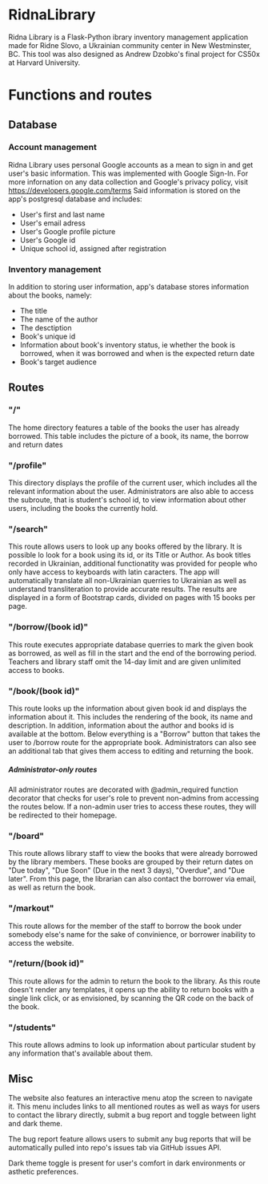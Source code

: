 # RidnaLibrary

Ridna Library is a Flask-Python ibrary inventory management application made for Ridne Slovo, a Ukrainian community center in New Westminster, BC. 
This tool was also designed as Andrew Dzobko's final project for CS50x at Harvard University.

# Functions and routes

## Database

### Account management

Ridna Library uses personal Google accounts as a mean to sign in and get user's basic information. This was implemented with Google Sign-In. 
For more infornation on any data collection and Google's privacy policy, visit https://developers.google.com/terms
Said information is stored on the app's postgresql database and includes: 
- User's first and last name
- User's email adress
- User's Google profile picture
- User's Google id
- Unique school id, assigned after registration

### Inventory management

In addition to storing user information, app's database stores information about the books, namely:
- The title
- The name of the author
- The desctiption
- Book's unique id
- Information about book's inventory status, ie whether the book is borrowed, when it was borrowed and when is the expected return date
- Book's target audience

## Routes

### "/"

The home directory features a table of the books the user has already borrowed. This table includes the picture of a book, its name, the borrow and return dates

### "/profile"

This directory displays the profile of the current user, which includes all the relevant information about the user. 
Administrators are also able to access the subroute, that is student's school id, to view information about other users, including the books the currently hold.

### "/search"

This route allows users to look up any books offered by the library. It is possible lo look for a book using its id, or its Title or Author. As book titles recorded in Ukrainian, additional functionatity was provided for people who only have access to keyboards with latin caracters. 
The app will automatically translate all non-Ukrainian querries to Ukrainian as well as understand transliteration to provide accurate results.
The results are displayed in a form of Bootstrap cards, divided on pages with 15 books per page.

### "/borrow/(book id)"

This route executes appropriate database querries to mark the given book as borrowed, as well as fill in the start and the end of the borrowing period.
Teachers and library staff omit the 14-day limit and are given unlimited access to books.

### "/book/(book id)"

This route looks up the information about given book id and displays the information about it. This includes the rendering of the book, its name and description.
In addition, information about the author and books id is available at the bottom.
Below everything is a "Borrow" button that takes the user to /borrow route for the appropriate book.
Administrators can also see an additional tab that gives them access to editing and returning the book.

##### Administrator-only routes

All administrator routes are decorated with @admin_required function decorator that checks for user's role to prevent non-admins from accessing the routes below. If a non-admin user tries to access these routes, they will be redirected to their homepage.

### "/board"

This route allows library staff to view the books that were already borrowed by the library members. These books are grouped by their return dates on "Due today", "Due Soon" (Due in the next 3 days), "Overdue", and "Due later".
From this page, the librarian can also contact the borrower via email, as well as return the book.

### "/markout"

This route allows for the member of the staff to borrow the book under somebody else's name for the sake of convinience, or borrower inability to access the website.

### "/return/(book id)"

This route allows for the admin to return the book to the library. As this route doesn't render any templates, it opens up the ability to return books with a single link click, or as envisioned, by scanning the QR code on the back of the book.

### "/students"

This route allows admins to look up information about particular student by any information that's available about them.

## Misc

The website also features an interactive menu atop the screen to navigate it. This menu includes links to all mentioned routes as well as ways for users to contact the library directly, submit a bug report and toggle between light and dark theme.

The bug report feature allows users to submit any bug reports that will be automatically pulled into repo's issues tab via GitHub issues API.

Dark theme toggle is present for user's comfort in dark environments or asthetic preferences.